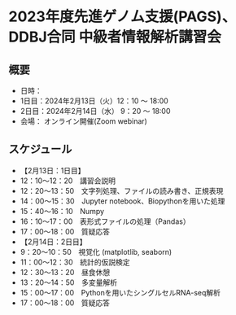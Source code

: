 # 2023年度先進ゲノム支援(PAGS)、DDBJ合同 中級者情報解析講習会

## 概要
- 日時：
- 1日目：2024年2月13日（火）12：10 ～ 18:00
- 2日目：2024年2月14日（水） 9：20 〜 18:00
- 会場：
    オンライン開催(Zoom webinar)

## スケジュール
- 【2月13日：1日目】	
- 12：10～12：20　講習会説明
- 12：20～13：50　文字列処理、ファイルの読み書き、正規表現
- 14：00～15：30　Jupyter notebook、Biopythonを用いた処理
- 15：40～16：10　Numpy
- 16：10～17：00　表形式ファイルの処理（Pandas）
- 17：00～18：00　質疑応答
- 【2月14日：2日目】
- 9：20〜10：50　視覚化 (matplotlib, seaborn)
- 11：00〜12：30　統計的仮説検定
- 12：30〜13：20　昼食休憩
- 13：20〜14：50　多変量解析
- 15：00～17：00　Pythonを用いたシングルセルRNA-seq解析
- 17：00～18：00　質疑応答

